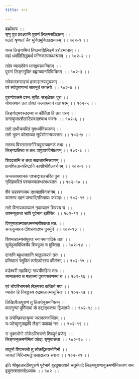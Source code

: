 ```yaml
---
title: १०२

---
```

ब्रह्मोवाच ।।  
श्रृणु पुत्र प्रवक्ष्यामि पुराणं लिङ्गसञ्ज्ञितम् ।।  
पठतां श्रृण्वतां चैव भुक्तिमुक्तिप्रदायकम् ।। १०२-१ ।।  
  
यच्च लिङ्गाभिधं तिष्ठन्वह्निलिङ्गे हरोऽभ्यधात् ।।  
मह्यं धर्मादिसिद्ध्यर्थं मग्निकल्पकथाश्रयम् ।। १०२-२ ।।  
  
तदेव व्यासदेवेन भागद्वयसमन्वितम् ।।  
पुराणं लिङ्गमुदितं बह्वाख्यानविचित्रितम् ।। १०२-३ ।।  
  
तदेकादशसाहस्रं हरमाहात्म्यसूचकम् ।।  
परं सर्वपुराणानां सारभूतं जगत्त्रये ।। १०२-४ ।।  
  
पुराणोपक्रमे प्रश्नः सृष्टिः सङ्क्षेपतः पुरा ।।  
योगाख्यानं ततः प्रोक्तं कल्पाख्यानं ततः परम् ।। १०२-५ ।।  
  
लिङ्गोद्भवस्तदम्बा च कीर्तिता हि ततः परम् ।।  
सनत्कुमारशैलादिसंवादश्चाथ पावनः ।। १०२-६ ।।  
  
ततो दाधीचचरितं युगधर्मनिरूपणम् ।।  
ततो भुवन कोशाख्या सूर्यसोमान्वयस्ततः ।। १०२-७ ।।  
  
ततश्च विस्तरात्सर्गस्त्रिपुराख्यानकं तथा ।।  
लिङ्गप्रतिष्ठा च ततः पशुपाशविमोक्षणम् ।। १०२-८ ।।  
  
शिवव्रतानि च तथा सदाचारनिरूपणम् ।।  
प्रायश्चितान्यरिष्टानि काशीश्रीशैलवर्णनम् ।। १०२-९ ।।  
  
अन्धकाख्यानकं पश्चाद्वाराहचरितं पुनः ।।  
नृसिंहचरितं पश्चाज्जलन्धरवधस्ततः ।। १०२-१० ।।  
  
शैवं सहस्रनामाथ दक्षयज्ञविनाशनम् ।।  
कामस्य दहनं पश्चाद्गिरिजायाः करग्रहः ।। १०२-११ ।।  
  
ततो विनायकाख्यानं नृपाख्यानं शिवस्य च ।।  
उपमन्युकथा चापि पूर्वभाग इतीरितः ।। १०२-१२ ।।  
  
विष्णुमाहात्म्यकथनमम्बरीषकथा ततः ।।  
सनत्कुमारनन्दीशसंवादश्च पुनर्मुने ।। १०२-१३ ।।  
  
शिवमाहात्म्यसंयुक्तः स्नानयागादिकं ततः ।।  
सूर्यपूजाविधिश्चैव शिवपूजा च मुक्तिदा ।। १०२-१४ ।।  
  
दानानि बहुधाक्तानि श्राद्धप्रकरणं ततः ।।  
प्रतिष्ठातं त्रमुदितं ततोऽघोरस्य कीर्तनम् ।। १०२-१५ ।।  
  
वज्रेश्वरी महाविद्या गायत्रीमहिमा ततः ।।  
त्र्यम्बकस्य च माहात्म्यं पुराणश्रवणस्य च ।। १०२-१६ ।।  
  
एवं चोपरिभागस्ते लैङ्गस्य कथितो मया ।।  
व्यासेन हि निबद्धस्य रुद्रामाहात्म्यसूचितः ।। १०२-१७ ।।  
  
लिखित्वैतत्पुराणं तु तिलधेनुसमन्वितम् ।।  
फाल्गुन्यां पूर्णिमायां यो दद्याद्भक्त्या द्विजातये ।। १०२-१८ ।।  
  
स लभेच्छिवसायुज्यं जरामरणवर्जितम् ।।  
यः पठेच्छृणुयाद्वापि लैङ्गं पापापहं नरः ।। १०२-१९ ।।  
  
स भुक्तभोगो लोकेऽस्मिन्नन्ते शिवपुरं व्रजेत् ।।  
लिङ्गानुक्रमणीमेतां पठेद्यः श्रृणुयात्तथा ।। १०२-२० ।।  
  
तावुभौ शिवभक्तौ तु लोकद्वितयभोगिनौ ।।  
जायतां गिरिजाभर्तुः प्रसादान्नात्र संशयः ।। १०२-२१ ।।  
  
इति श्रीबृहन्नारदीयपुराणे पूर्वभागे बृहदुपाख्याने चतुर्थपादे लिङ्गपुराणानुक्रमणीनिरूपणं नाम द्व्युत्तरशततमोऽध्यायः ।। १०२ ।।